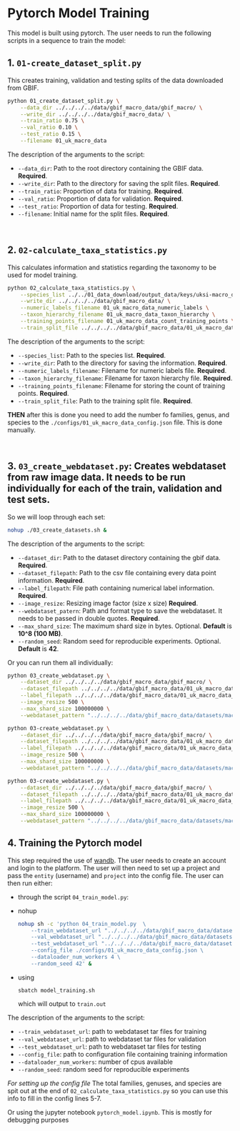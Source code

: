# Pytorch Model Training

This model is built using pytorch. The user needs to run the following scripts in a sequence to train the model:

## 1. `01-create_dataset_split.py`

This creates training, validation and testing splits of the data downloaded from GBIF.

```bash
python 01_create_dataset_split.py \
    --data_dir ../../../../data/gbif_macro_data/gbif_macro/ \
    --write_dir ../../../../data/gbif_macro_data/ \
    --train_ratio 0.75 \
    --val_ratio 0.10 \
    --test_ratio 0.15 \
    --filename 01_uk_macro_data
```

The description of the arguments to the script:
* `--data_dir`: Path to the root directory containing the GBIF data. **Required**.
* `--write_dir`: Path to the directory for saving the split files. **Required**.
* `--train_ratio`: Proportion of data for training. **Required**.
* `--val_ratio`: Proportion of data for validation. **Required**.
* `--test_ratio`: Proportion of data for testing. **Required**.
* `--filename`: Initial name for the split files. **Required**.

<br>

## 2. `02-calculate_taxa_statistics.py`

This calculates information and statistics regarding the taxonomy to be used for model training.

```bash
python 02_calculate_taxa_statistics.py \
    --species_list ../../01_data_download/output_data/keys/uksi-macro_data.csv \
    --write_dir ../../../../data/gbif_macro_data/ \
    --numeric_labels_filename 01_uk_macro_data_numeric_labels \
    --taxon_hierarchy_filename 01_uk_macro_data_taxon_hierarchy \
    --training_points_filename 01_uk_macro_data_count_training_points \
    --train_split_file ../../../../data/gbif_macro_data/01_uk_macro_data-train-split.csv
```

The description of the arguments to the script:
* `--species_list`: Path to the species list. **Required**.
* `--write_dir`: Path to the directory for saving the information. **Required**.
* `--numeric_labels_filename`: Filename for numeric labels file. **Required**.
* `--taxon_hierarchy_filename`: Filename for taxon hierarchy file. **Required**.
* `--training_points_filename`: Filename for storing the count of training points. **Required**.
* `--train_split_file`: Path to the training split file. **Required**.

**THEN** after this is done you need to add the number fo families, genus, and species to the `./configs/01_uk_macro_data_config.json` file. This is done manually.

<br>

## 3. `03_create_webdataset.py`: Creates webdataset from raw image data. It needs to be run individually for each of the train, validation and test sets.

So we will loop through each set:

```bash
nohup ./03_create_datasets.sh &
```

The description of the arguments to the script:
* `--dataset_dir`: Path to the dataset directory containing the gbif data. **Required**.
* `--dataset_filepath`: Path to the csv file containing every data point information. **Required**.
* `--label_filepath`: File path containing numerical label information. **Required**.
* `--image_resize`: Resizing image factor (size x size) **Required**.
* `--webdataset_patern`: Path and format type to save the webdataset. It needs to be passed in double quotes. **Required**.
* `--max_shard_size`: The maximum shard size in bytes. Optional. **Default** is **10^8 (100 MB)**.
* `--random_seed`: Random seed for reproducible experiments. Optional. **Default** is **42**.


Or you can run them all individually:

```bash
python 03_create_webdataset.py \
    --dataset_dir ../../../../data/gbif_macro_data/gbif_macro/ \
    --dataset_filepath ../../../../data/gbif_macro_data/01_uk_macro_data-train-split.csv \
    --label_filepath ../../../../data/gbif_macro_data/01_uk_macro_data_numeric_labels.json \
    --image_resize 500 \
    --max_shard_size 100000000 \
    --webdataset_pattern "../../../../data/gbif_macro_data/datasets/macro/train/train-500-%06d.tar"

python 03-create_webdataset.py \
    --dataset_dir ../../../../data/gbif_macro_data/gbif_macro/ \
    --dataset_filepath ../../../../data/gbif_macro_data/01_uk_macro_data-test-split.csv \
    --label_filepath ../../../../data/gbif_macro_data/01_uk_macro_data_numeric_labels.json \
    --image_resize 500 \
    --max_shard_size 100000000 \
    --webdataset_pattern "../../../../data/gbif_macro_data/datasets/macro/test/test-500-%06d.tar"

python 03-create_webdataset.py \
    --dataset_dir ../../../../data/gbif_macro_data/gbif_macro/ \
    --dataset_filepath ../../../../data/gbif_macro_data/01_uk_macro_data-val-split.csv \
    --label_filepath ../../../../data/gbif_macro_data/01_uk_macro_data_numeric_labels.json \
    --image_resize 500 \
    --max_shard_size 100000000 \
    --webdataset_pattern "../../../../data/gbif_macro_data/datasets/macro/val/val-500-%06d.tar"
```

## 4. Training the Pytorch model

This step required the use of [wandb](https://wandb.ai/site). The user needs to create an account and login to the platform. The user will then need to set up a project and pass the `entity` (username) and `project` into the config file. The user can then run either: 
- through the script `04_train_model.py`:
- nohup
    ```bash
    nohup sh -c 'python 04_train_model.py  \
        --train_webdataset_url "../../../../data/gbif_macro_data/datasets/macro/train/train-500-{000000..000396}.tar" \
        --val_webdataset_url "../../../../data/gbif_macro_data/datasets/macro/val/val-500-{000000..000052}.tar" \
        --test_webdataset_url "../../../../data/gbif_macro_data/datasets/macro/test/test-500-{000000..000079}.tar" \
        --config_file ./configs/01_uk_macro_data_config.json \
        --dataloader_num_workers 4 \
        --random_seed 42' &
    ```
- using 

    ```
    sbatch model_training.sh
    ```
    which will output to `train.out`


The description of the arguments to the script:

* `--train_webdataset_url`: path to webdataset tar files for training
* `--val_webdataset_url`: path to webdataset tar files for validation
* `--test_webdataset_url`: path to webdataset tar files for testing
* `--config_file`: path to configuration file containing training information
* `--dataloader_num_workers`: number of cpus available
* `--random_seed`: random seed for reproducible experiments

*For setting up the config file* The total families, genuses, and species are spit out at the end of `02_calculate_taxa_statistics.py` so you can use this info to fill in the config lines 5-7.

Or using the jupyter notebook `pytorch_model.ipynb`. This is mostly for debugging purposes
